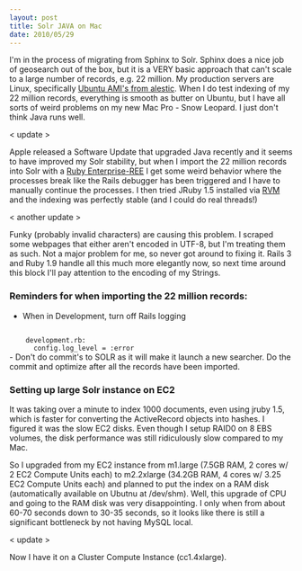 ```yaml
---
layout: post
title: Solr JAVA on Mac
date: 2010/05/29
---
```


I'm in the process of migrating from Sphinx to Solr.
Sphinx does a nice job of geosearch out of the box, but it is a VERY basic approach that can't scale to a large number of records, e.g. 22 million.
My production servers are Linux, specifically [Ubuntu AMI's from alestic](http://alestic.com/).
When I do test indexing of my 22 million records, everything is smooth as butter on Ubuntu, 
but I have all sorts of weird problems on my new Mac Pro - Snow Leopard. I just don't think Java runs well.

< update >

Apple released a Software Update that upgraded Java recently and it seems to have improved my Solr stability, but when I import the 22 million records
into Solr with a [Ruby Enterprise-REE](http://www.rubyenterpriseedition.com/) I get some weird behavior where the processes break like the Rails
debugger has been triggered and I have to manually continue the processes. I then tried JRuby 1.5 installed via [RVM](http://rvm.beginrescueend.com/)
and the indexing was perfectly stable (and I could do real threads!)

< another update >

Funky (probably invalid characters) are causing this problem. I scraped some webpages that either aren't encoded in UTF-8, but I'm treating them as such. Not a major problem for me, so never got around to fixing it. Rails 3 and Ruby 1.9 handle all this much more elegantly now, so next time around this block I'll pay attention to the encoding of my Strings.

### Reminders for when importing the 22 million records:
- When in Development, turn off Rails logging
<code>
    development.rb:
      config.log_level = :error
</code>
- Don't do commit's to SOLR as it will make it launch a new searcher. Do the commit and optimize after all the records have been imported.

### Setting up large Solr instance on EC2
It was taking over a minute to index 1000 documents, even using jruby 1.5, which is faster for converting the ActiveRecord objects into hashes. 
I figured it was the slow EC2 disks. Even though I setup RAID0 on 8 EBS volumes, the disk performance was still ridiculously slow compared to my Mac.

So I upgraded from my EC2 instance from m1.large (7.5GB RAM, 2 cores w/ 2 EC2 Compute Units each) to m2.2xlarge (34.2GB RAM, 4 cores w/ 3.25 EC2 Compute Units each)
and planned to put the index on a RAM disk (automatically available on Ubutnu at /dev/shm). Well, this upgrade of CPU and going to the RAM disk
was very disappointing. I only when from about 60-70 seconds down to 30-35 seconds, so it looks like there is still a significant bottleneck by not
having MySQL local.

< update >

Now I have it on a Cluster Compute Instance (cc1.4xlarge).


